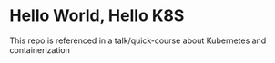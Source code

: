 # Hello World, Hello K8S

This repo is referenced in a talk/quick-course about Kubernetes and containerization
